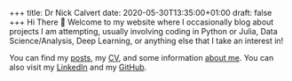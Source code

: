 +++
title: Dr Nick Calvert
date: 2020-05-30T13:35:00+01:00
draft: false
+++
Hi There :wave: Welcome to my website where I occasionally blog about projects I am attempting, usually involving coding in Python or Julia, Data Science/Analysis, Deep Learning, or anything else that I take an interest in!

You can find my [posts](/posts/), my [CV](/cv/cv.pdf), and some information [about me](/about/). You can also visit my [LinkedIn](https://www.linkedin.com/in/nickcalvert/) and my [GitHub](https://github.com/ncalvertuk).
